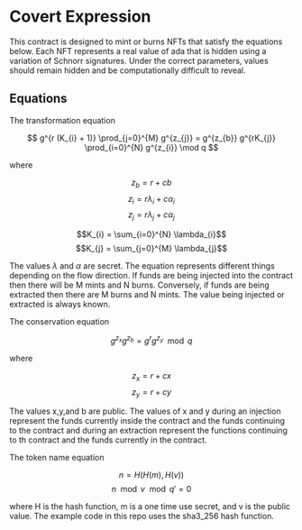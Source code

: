 # Covert Expression

This contract is designed to mint or burns NFTs that satisfy the equations below. Each NFT represents a real value of ada that is hidden using a variation of Schnorr signatures. Under the correct parameters, values should remain hidden and be computationally difficult to reveal.

## Equations

The transformation equation

$$ g^{r (K_{i} + 1)} \prod_{j=0}^{M} g^{z_{j}} = g^{z_{b}} g^{rK_{j}} \prod_{i=0}^{N} g^{z_{i}} \mod q $$

where 

$$z_{b} = r + cb$$
$$z_{i} = r\lambda_{i} +c\alpha_{i}$$
$$z_{j} = r\lambda_{j} +c\alpha_{j}$$

$$K_{i} = \sum_{i=0}^{N} \lambda_{i}$$
$$K_{j} = \sum_{j=0}^{M} \lambda_{j}$$

The values $\lambda$ and $\alpha$ are secret. The equation represents different things depending on the flow direction. If funds are being injected into the contract then there will be M mints and N burns. Conversely, if funds are being extracted then there are M burns and N mints. The value being injected or extracted is always known. 

The conservation equation

$$g^{z_{x}} g^{z_{b}} = g^{r} g^{z_{y}} \mod q$$

where

$$z_{x} = r + cx$$
$$z_{y} = r + cy$$

The values x,y,and b are public. The values of x and y during an injection represent the funds currently inside the contract and the funds continuing to the contract and during an extraction represent the functions continuing to th contract and the funds currently in the contract. 

The token name equation

$$n = H(H(m), H(v))$$
$$n \mod v \mod q' = 0$$

where H is the hash function, m is a one time use secret, and v is the public value. The example code in this repo uses the sha3_256 hash function.